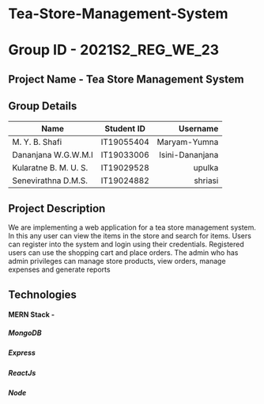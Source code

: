 # Tea-Store-Management-System

# Group ID - 2021S2_REG_WE_23

## Project Name - Tea Store Management System

## Group Details

| Name                  | Student ID    | Username        |
| -------------         |:-------------:| ---------------:|
| M. Y. B. Shafi        | IT19055404    | Maryam-Yumna    |
| Dananjana W.G.W.M.I   | IT19033006    | Isini-Dananjana |
| Kularatne B. M. U. S. | IT19029528    | upulka          |
| Senevirathna D.M.S.   | IT19024882    | shriasi         |

## Project Description
We are implementing a web application for a tea store management system. In this any user can view the items in the store and search for items. Users can register into the system and login using their credentials. Registered users can use the shopping cart and place orders. The admin who has admin privileges can manage store products, view orders, manage expenses and generate reports

## Technologies
#### MERN Stack -
##### MongoDB
##### Express
##### ReactJs
##### Node
